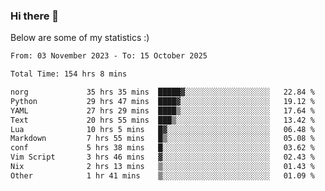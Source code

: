 ### Hi there 👋
Below are some of my statistics :)

<!--START_SECTION:waka-->

```txt
From: 03 November 2023 - To: 15 October 2025

Total Time: 154 hrs 8 mins

norg             35 hrs 35 mins  █████▓░░░░░░░░░░░░░░░░░░░   22.84 %
Python           29 hrs 47 mins  ████▓░░░░░░░░░░░░░░░░░░░░   19.12 %
YAML             27 hrs 29 mins  ████▒░░░░░░░░░░░░░░░░░░░░   17.64 %
Text             20 hrs 55 mins  ███▒░░░░░░░░░░░░░░░░░░░░░   13.42 %
Lua              10 hrs 5 mins   █▓░░░░░░░░░░░░░░░░░░░░░░░   06.48 %
Markdown         7 hrs 55 mins   █▒░░░░░░░░░░░░░░░░░░░░░░░   05.08 %
conf             5 hrs 38 mins   █░░░░░░░░░░░░░░░░░░░░░░░░   03.62 %
Vim Script       3 hrs 46 mins   ▓░░░░░░░░░░░░░░░░░░░░░░░░   02.43 %
Nix              2 hrs 13 mins   ▒░░░░░░░░░░░░░░░░░░░░░░░░   01.43 %
Other            1 hr 41 mins    ▒░░░░░░░░░░░░░░░░░░░░░░░░   01.09 %
```

<!--END_SECTION:waka-->

<!--
**KlapenHz/KlapenHz** is a ✨ _special_ ✨ repository because its `README.md` (this file) appears on your GitHub profile.

Here are some ideas to get you started:

- 🔭 I’m currently working on ...
- 🌱 I’m currently learning ...
- 👯 I’m looking to collaborate on ...
- 🤔 I’m looking for help with ...
- 💬 Ask me about ...
- 📫 How to reach me: ...
- 😄 Pronouns: ...
- ⚡ Fun fact: ...
-->
